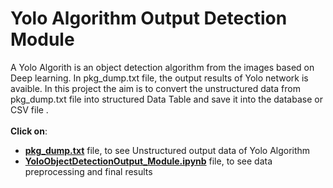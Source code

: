 # Yolo Algorithm Output Detection Module 
A Yolo Algorith is an object detection algorithm from the images based on Deep learning. In pkg_dump.txt file, the output results of Yolo network is avaible. In this project the aim is to convert the unstructured data from pkg_dump.txt file into structured Data Table and save it into the database or CSV file . 
<br/>
<br/>
**Click on**: 
- **[pkg_dump.txt](https://github.com/MasoudMoeini/Yolo-Algorithm-Output-Detection/blob/main/pkg_dump.txt)** file, to see Unstructured output data of Yolo Algorithm  <br/>
- **[YoloObjectDetectionOutput_Module.ipynb](https://github.com/MasoudMoeini/Yolo-Algorithm-Output-Detection/blob/main/YoloObjectDetectionOutput_Module.ipynb)** file, to see data preprocessing and final results 


